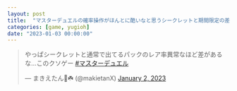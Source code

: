 ```yaml
---
layout: post
title:  "マスターデュエルの確率操作がほんとに酷いなと思うシークレットと期間限定の差"
categories: [game, yugioh]
date: "2023-01-03 00:00:00"
---
```


<blockquote class="twitter-tweet tw-align-center"><p lang="ja" dir="ltr">やっぱシークレットと通常で出てるパックのレア率異常なほど差があるな…このクソゲー <a href="https://twitter.com/hashtag/%E3%83%9E%E3%82%B9%E3%82%BF%E3%83%BC%E3%83%87%E3%83%A5%E3%82%A8%E3%83%AB?src=hash&amp;ref_src=twsrc%5Etfw">#マスターデュエル</a></p>&mdash; まきえたん🥦☘️ (@makietanX) <a href="https://twitter.com/makietanX/status/1609959023763394567?ref_src=twsrc%5Etfw">January 2, 2023</a></blockquote> <script async src="https://platform.twitter.com/widgets.js" charset="utf-8"></script>

